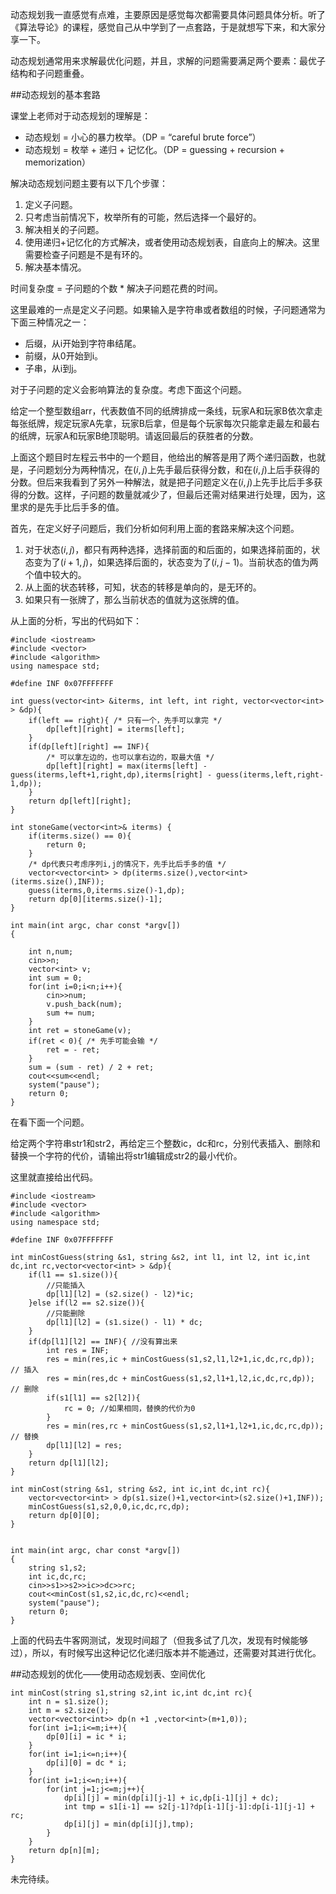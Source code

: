 动态规划我一直感觉有点难，主要原因是感觉每次都需要具体问题具体分析。听了《算法导论》的课程，感觉自己从中学到了一点套路，于是就想写下来，和大家分享一下。

动态规划通常用来求解最优化问题，并且，求解的问题需要满足两个要素：最优子结构和子问题重叠。

##动态规划的基本套路

课堂上老师对于动态规划的理解是：

* 动态规划 = 小心的暴力枚举。（DP = “careful brute force”）
* 动态规划 = 枚举 + 递归 + 记忆化。（DP = guessing + recursion + memorization）

解决动态规划问题主要有以下几个步骤：

1. 定义子问题。
2. 只考虑当前情况下，枚举所有的可能，然后选择一个最好的。
3. 解决相关的子问题。
4. 使用递归+记忆化的方式解决，或者使用动态规划表，自底向上的解决。这里需要检查子问题是不是有环的。
5. 解决基本情况。

时间复杂度 = 子问题的个数 * 解决子问题花费的时间。

这里最难的一点是定义子问题。如果输入是字符串或者数组的时候，子问题通常为下面三种情况之一：

* 后缀，从i开始到字符串结尾。
* 前缀，从0开始到i。
* 子串，从i到j。

对于子问题的定义会影响算法的复杂度。考虑下面这个问题。

给定一个整型数组arr，代表数值不同的纸牌排成一条线，玩家A和玩家B依次拿走每张纸牌，规定玩家A先拿，玩家B后拿，但是每个玩家每次只能拿走最左和最右的纸牌，玩家A和玩家B绝顶聪明。请返回最后的获胜者的分数。

上面这个题目时左程云书中的一个题目，他给出的解答是用了两个递归函数，也就是，子问题划分为两种情况，在$(i,j)$上先手最后获得分数，和在$(i,j)$上后手获得的分数。但后来我看到了另外一种解法，就是把子问题定义在$(i,j)$上先手比后手多获得的分数。这样，子问题的数量就减少了，但最后还需对结果进行处理，因为，这里求的是先手比后手多的值。

首先，在定义好子问题后，我们分析如何利用上面的套路来解决这个问题。

1. 对于状态$(i,j)$，都只有两种选择，选择前面的和后面的，如果选择前面的，状态变为了$(i+1,j)$，如果选择后面的，状态变为了$(i,j-1)$。当前状态的值为两个值中较大的。
2. 从上面的状态转移，可知，状态的转移是单向的，是无环的。
3. 如果只有一张牌了，那么当前状态的值就为这张牌的值。

从上面的分析，写出的代码如下：

```
#include <iostream>
#include <vector>
#include <algorithm>
using namespace std;

#define INF 0x07FFFFFFF

int guess(vector<int> &iterms, int left, int right, vector<vector<int> > &dp){
    if(left == right){ /* 只有一个，先手可以拿完 */
        dp[left][right] = iterms[left];
    }
    if(dp[left][right] == INF){
        /* 可以拿左边的，也可以拿右边的，取最大值 */
        dp[left][right] = max(iterms[left] - guess(iterms,left+1,right,dp),iterms[right] - guess(iterms,left,right-1,dp));
    }
    return dp[left][right];
}

int stoneGame(vector<int>& iterms) {
    if(iterms.size() == 0){
        return 0;
    }
    /* dp代表只考虑序列i,j的情况下，先手比后手多的值 */
    vector<vector<int> > dp(iterms.size(),vector<int>(iterms.size(),INF));
    guess(iterms,0,iterms.size()-1,dp);
    return dp[0][iterms.size()-1];
}

int main(int argc, char const *argv[])
{

    int n,num;
    cin>>n;
    vector<int> v;
    int sum = 0;
    for(int i=0;i<n;i++){
        cin>>num;
        v.push_back(num);
        sum += num;
    }
    int ret = stoneGame(v);
    if(ret < 0){ /* 先手可能会输 */
        ret = - ret; 
    }
    sum = (sum - ret) / 2 + ret;
    cout<<sum<<endl;
    system("pause");
    return 0;
}
```

在看下面一个问题。

给定两个字符串str1和str2，再给定三个整数ic，dc和rc，分别代表插入、删除和替换一个字符的代价，请输出将str1编辑成str2的最小代价。

这里就直接给出代码。

```
#include <iostream>
#include <vector>
#include <algorithm>
using namespace std;

#define INF 0x07FFFFFFF

int minCostGuess(string &s1, string &s2, int l1, int l2, int ic,int dc,int rc,vector<vector<int> > &dp){
    if(l1 == s1.size()){
        //只能插入
        dp[l1][l2] = (s2.size() - l2)*ic;
    }else if(l2 == s2.size()){
        //只能删除
        dp[l1][l2] = (s1.size() - l1) * dc;
    }
    if(dp[l1][l2] == INF){ //没有算出来
        int res = INF;
        res = min(res,ic + minCostGuess(s1,s2,l1,l2+1,ic,dc,rc,dp)); // 插入
        res = min(res,dc + minCostGuess(s1,s2,l1+1,l2,ic,dc,rc,dp)); // 删除
        if(s1[l1] == s2[l2]){
            rc = 0; //如果相同，替换的代价为0
        }
        res = min(res,rc + minCostGuess(s1,s2,l1+1,l2+1,ic,dc,rc,dp)); // 替换
        dp[l1][l2] = res;
    }
    return dp[l1][l2];
}

int minCost(string &s1, string &s2, int ic,int dc,int rc){
    vector<vector<int> > dp(s1.size()+1,vector<int>(s2.size()+1,INF));
    minCostGuess(s1,s2,0,0,ic,dc,rc,dp);
    return dp[0][0];
}


int main(int argc, char const *argv[])
{
    string s1,s2;
    int ic,dc,rc;
    cin>>s1>>s2>>ic>>dc>>rc;
    cout<<minCost(s1,s2,ic,dc,rc)<<endl;    
    system("pause");
    return 0;
}
```

上面的代码去牛客网测试，发现时间超了（但我多试了几次，发现有时候能够过），所以，有时候写出这种记忆化递归版本并不能通过，还需要对其进行优化。

##动态规划的优化——使用动态规划表、空间优化

```
int minCost(string s1,string s2,int ic,int dc,int rc){
    int n = s1.size();
    int m = s2.size();
    vector<vector<int>> dp(n +1 ,vector<int>(m+1,0));
    for(int i=1;i<=m;i++){
        dp[0][i] = ic * i;
    }
    for(int i=1;i<=n;i++){
        dp[i][0] = dc * i;
    } 
    for(int i=1;i<=n;i++){
        for(int j=1;j<=m;j++){
            dp[i][j] = min(dp[i][j-1] + ic,dp[i-1][j] + dc);
            int tmp = s1[i-1] == s2[j-1]?dp[i-1][j-1]:dp[i-1][j-1] + rc;
            dp[i][j] = min(dp[i][j],tmp);
        }
    }
    return dp[n][m];
}
```


未完待续。

